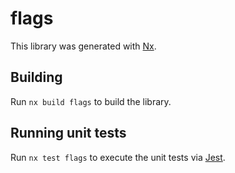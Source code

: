 # flags

This library was generated with [Nx](https://nx.dev).

## Building

Run `nx build flags` to build the library.

## Running unit tests

Run `nx test flags` to execute the unit tests via [Jest](https://jestjs.io).
